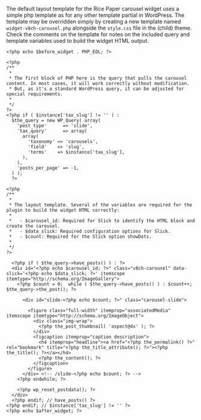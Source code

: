 The default layout template for the Rice Paper carousel widget uses a simple php template as for any other template partial in WordPress. The template may be overridden simply by creating a new template named `widget-v8ch-carousel.php` alongside the `style.css` file in the (child) theme. Check the comments on the template for notes on the included query and template variables used to build the widget HTML output.

    <?php echo $before_widget . PHP_EOL; ?>

    <?php
    /**
     * 
     * The first block of PHP here is the query that pulls the carousel content. In most cases, it will work correctly without modification.
     * But, as it's a standard WordPress query, it can be adjusted for special requirements.
     *
     */
    ?>
    <?php if ( $instance['tax_slug'] != '' ) :
      $the_query = new WP_Query( array(
        'post_type'      => 'slide',
        'tax_query'      => array(
          array(
            'taxonomy' => 'carousels',
            'field'    => 'slug',
            'terms'    => $instance['tax_slug'],
          ),
        ),
        'posts_per_page' => -1,
      ) );
      ?>
      
    <?php
    /**
     * 
     * The layout template. Several of the variables are required for the plugin to build the widget HTML correctly:
     *
     *   - $carousel_id: Required for Slick to identify the HTML block and create the carousel.
     *   - $data_slick: Required configuration options for Slick.
     *   - $count: Required for the Slick option showDots.
     *
     */
    ?>

      <?php if ( $the_query->have_posts() ) : ?>
      <div id="<?php echo $carousel_id; ?>" class="v8ch-carousel" data-slick='<?php echo $data_slick; ?>' itemscope itemtype="http://schema.org/ImageGallery">
        <?php $count = 0;  while ( $the_query->have_posts() ) : $count++; $the_query->the_post(); ?>

          <div id="slide-<?php echo $count; ?>" class="carousel-slide">

            <figure class="full-width" itemprop="associatedMedia" itemscope itemtype="http://schema.org/ImageObject">
              <div class="img-wrap">
                <?php the_post_thumbnail( 'aspect@4x' ); ?>
              </div>
              <figcaption itemprop="caption description">
                <h4 itemprop="headline"><a href="<?php the_permalink() ?>" rel="bookmark" title="<?php the_title_attribute(); ?>"><?php the_title(); ?></a></h4>
                <?php the_content(); ?>
              </figcaption>
            </figure>
          </div> <!-- /slide-<?php echo $count; ?> -->
        <?php endwhile; ?>

        <?php wp_reset_postdata(); ?>
      </div>
      <?php endif; // have_posts() ?>
    <?php endif; // $instance['tax_slug'] != '' ?>
    <?php echo $after_widget; ?>
